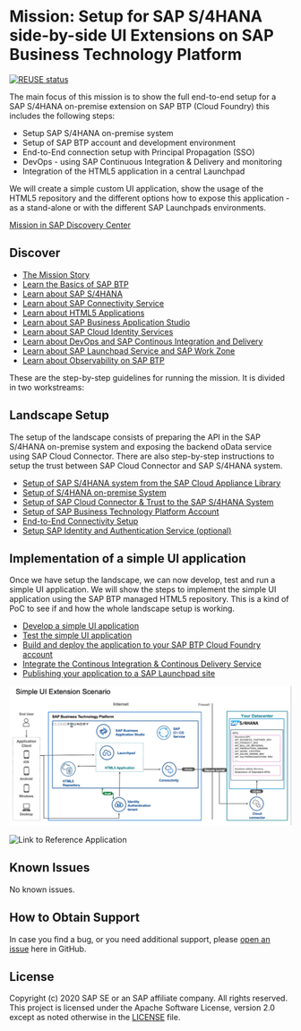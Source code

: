 # Mission: Setup for SAP S/4HANA side-by-side UI Extensions on SAP Business Technology Platform
[![REUSE status](https://api.reuse.software/badge/github.com/SAP-samples/cloud-extension-html5-sample)](https://api.reuse.software/info/github.com/SAP-samples/cloud-extension-html5-sample)

The main focus of this mission is to show the full end-to-end setup for a SAP S/4HANA on-premise extension on SAP BTP (Cloud Foundry) this includes the following steps:
* Setup SAP S/4HANA on-premise system
* Setup of SAP BTP account and development environment
* End-to-End connection setup with Principal Propagation (SSO)
* DevOps - using SAP Continuous Integration & Delivery and monitoring
* Integration of the HTML5 application in a central Launchpad

We will create a simple custom UI application, show the usage of the HTML5 repository and the different options how to expose this application - as a stand-alone or with the different SAP Launchpads environments.

[Mission in SAP Discovery Center](https://discovery-center.cloud.sap/missiondetail/3239/3325)

## Discover

* [The Mission Story](../../tree/mission/mission/discover/MissionStory.md)
* [Learn the Basics of SAP BTP](../../tree/mission/mission/discover/BTP.md)
* [Learn about SAP S/4HANA](../../tree/mission/mission/discover/S4H.md)
* [Learn about SAP Connectivity Service](../../tree/mission/mission/discover/Connectivity.md)
* [Learn about HTML5 Applications](../../tree/mission/mission/discover/HTML5.md)
* [Learn about SAP Business Application Studio](../../tree/mission/mission/discover/BAS.md)
* [Learn about SAP Cloud Identity Services](../../tree/mission/mission/discover/IAS.md)
* [Learn about DevOps and SAP Continous Integration and Delivery](../../tree/mission/mission/discover/CICD.md)
* [Learn about SAP Launchpad Service and SAP Work Zone](../../tree/mission/mission/discover/Launchpad.md)
* [Learn about Observability on SAP BTP](../../tree/mission/mission/discover/Observability.md)

These are the step-by-step guidelines for running the mission. It is divided in two workstreams:

## Landscape Setup

The setup of the landscape consists of preparing the API in the SAP S/4HANA on-premise system and exposing the backend oData service using SAP Cloud Connector. There are also step-by-step instructions to setup the trust between SAP Cloud Connector and SAP S/4HANA system.

* [Setup of SAP S/4HANA system from the SAP Cloud Appliance Library](https://github.com/SAP-samples/cloud-extension-ecc-business-process/blob/mission/mission/cal-setup/CALS4H.md)
* [Setup of S/4HANA on-premise System](../../tree/mission/mission/s4h-setup/README.md)
* [Setup of SAP Cloud Connector & Trust to the SAP S/4HANA System](../../tree/mission/mission/cloud-connector/README.md)
* [Setup of SAP Business Technology Platform Account](../../tree/mission/mission/scp-setup/README.md)
* [End-to-End Connectivity Setup](../../tree/mission/mission/connectivity/README.md)
* [Setup SAP Identity and Authentication Service (optional)](../../tree/mission/mission/custom-idp/README.md)


## Implementation of a simple UI application

Once we have setup the landscape, we can now develop, test and run a simple UI application. We will show the steps to implement the simple UI application using the SAP BTP managed HTML5 repository. This is a kind of PoC to see if and how the whole landscape setup is working.

* [Develop a simple UI application](../../tree/mission/mission/create-application/develop/README.md)
* [Test the simple UI application](../../tree/mission/mission/create-application/test/README.md)
* [Build and deploy the application to your SAP BTP Cloud Foundry account](../../tree/mission/mission/create-application/buildDeploy/README.md)
* [Integrate the Continous Integration & Continous Delivery Service](../../tree/mission/mission/ci-cd-service/README.md)
* [Publishing your application to a SAP Launchpad site](../../tree/mission/mission/launchpad/README.md)
  
![Solution diagram](./doc/img/solution_diagram.png)


![Link to Reference Application](.)

## Known Issues

No known issues.

## How to Obtain Support

In case you find a bug, or you need additional support, please [open an issue](https://github.com/SAP-samples/cloud-extension-html5-sample/issues/new) here in GitHub.

## License

Copyright (c) 2020 SAP SE or an SAP affiliate company. All rights reserved. This project is licensed under the Apache Software License, version 2.0 except as noted otherwise in the [LICENSE](LICENSES/Apache-2.0.txt) file.
